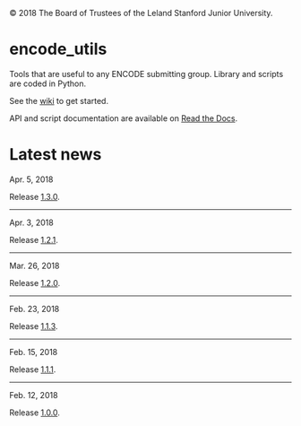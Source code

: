 © 2018 The Board of Trustees of the Leland Stanford Junior University.

# encode_utils
Tools that are useful to any ENCODE submitting group. Library and scripts are coded in Python.

See the [wiki](https://github.com/StanfordBioinformatics/encode_utils/wiki) to get started. 

API and script documentation are available on [Read the Docs](http://encode-utils.readthedocs.io/en/latest/).


# Latest news

Apr. 5, 2018

Release [1.3.0](https://github.com/StanfordBioinformatics/encode_utils/releases/tag/1.3.0). 

***

Apr. 3, 2018

Release [1.2.1](https://github.com/StanfordBioinformatics/encode_utils/releases/tag/1.2.1).

***

Mar. 26, 2018

Release [1.2.0](https://github.com/StanfordBioinformatics/encode_utils/releases/tag/1.2.0).

***

Feb. 23, 2018

Release [1.1.3](https://github.com/StanfordBioinformatics/encode_utils/releases/tag/1.1.3).

***

Feb. 15, 2018

Release [1.1.1](https://github.com/StanfordBioinformatics/encode_utils/releases/tag/1.1.1).

***

Feb. 12, 2018

Release [1.0.0](https://github.com/StanfordBioinformatics/encode_utils/tree/1.0.0).
